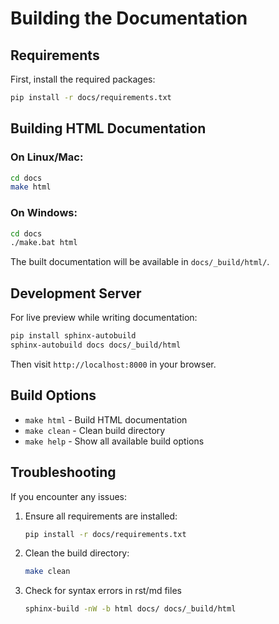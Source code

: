 # Building the Documentation

## Requirements

First, install the required packages:

```bash
pip install -r docs/requirements.txt
```

## Building HTML Documentation

### On Linux/Mac:
```bash
cd docs
make html
```

### On Windows:
```bash
cd docs
./make.bat html
```

The built documentation will be available in `docs/_build/html/`.

## Development Server

For live preview while writing documentation:

```bash
pip install sphinx-autobuild
sphinx-autobuild docs docs/_build/html
```

Then visit `http://localhost:8000` in your browser.

## Build Options

- `make html` - Build HTML documentation
- `make clean` - Clean build directory
- `make help` - Show all available build options

## Troubleshooting

If you encounter any issues:

1. Ensure all requirements are installed:
   ```bash
   pip install -r docs/requirements.txt
   ```

2. Clean the build directory:
   ```bash
   make clean
   ```

3. Check for syntax errors in rst/md files
   ```bash
   sphinx-build -nW -b html docs/ docs/_build/html
   ```